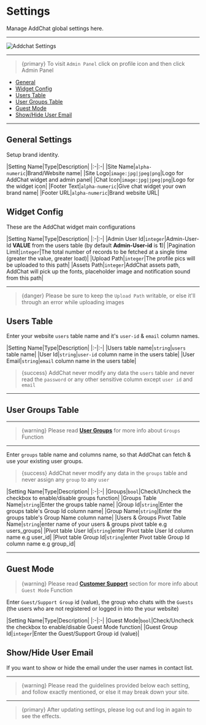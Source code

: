 # Settings

Manage AddChat global settings here.

---

![Addchat Settings](https://addchat-laravel-pro-docs.classiebit.com/images/addchat-pro-settings.jpg "Addchat Settings")

---

>{primary} To visit `Admin Panel` click on profile icon and then click <larecipe-button type="white">Admin Panel</larecipe-button>


- [General](#General)
- [Widget Config](#Widget-Config)
- [Users Table](#Users-Table)
- [User Groups Table](#User-Groups-Table)
- [Guest Mode](#Guest-Mode)
- [Show/Hide User Email](#Show-Hide-User-Email)

--- 

<a name="General"></a>
## General Settings

Setup brand identity.


|Setting Name|Type|Description|
|:-|:-|
|Site Name|`alpha-numeric`|Brand/Website name|
|Site Logo|`image:jpg|jpeg|png`|Logo for AddChat widget and admin panel|
|Chat Icon|`image:jpg|jpeg|png`|Logo for the widget icon|
|Footer Text|`alpha-numeric`|Give chat widget your own brand name|
|Footer URL|`alpha-numeric`|Brand website URL|



<a name="Widget-Config"></a>
## Widget Config

These are the AddChat widget main configurations


|Setting Name|Type|Description|
|:-|:-|
|Admin User Id|`integer`|Admin-User-Id **VALUE** from the users table (by default **Admin-User-id** is **1**)|
|Pagination Limit|`integer`|The total number of records to be fetched at a single time (greater the value, greater load)|
|Upload Path|`integer`|The profile pics will be uploaded to this path|
|Assets Path|`integer`|AddChat assets path, AddChat will pick up the fonts, placeholder image and notification sound from this path|

---

>{danger} Please be sure to keep the `Upload Path` writable, or else it'll through an error while uploading images



<a name="Users-Table"></a>
## Users Table

Enter your website `users` table name and it's `user-id` & `email` column names.

|Setting Name|Type|Description|
|:-|:-|
|Users table name|`string`|`users` table name|
|User Id|`string`|`user-id` column name in the users table|
|User Email|`string`|`email` column name in the users table|


>{success} AddChat never modify any data the `users` table and never read the `password` or any other sensitive column except `user id` and `email`

---



<a name="User-Groups-Table"></a>
## User Groups Table

---

>{warning} Please read **[User Groups](/{{route}}/{{version}}/features/user-groups)** for more info about `Groups` Function

---

Enter `groups` table name and columns name, so that AddChat can fetch & use your existing user groups.

>{success} AddChat never modify any data in the `groups` table and never assign any `group` to any `user`


|Setting Name|Type|Description|
|:-|:-|
|Groups|`bool`|Check/Uncheck the checkbox to enable/disable groups function|
|Groups Table Name|`string`|Enter the groups table name|
|Group Id|`string`|Enter the groups table's Group Id column name|
|Group Name|`string`|Enter the groups table's Group Name column name|
|Users & Groups Pivot Table Name|`string`|enter name of your users & groups pivot table e.g users_groups|
|Pivot table User Id|`string`|enter Pivot table User Id column name e.g user_id|
|Pivot table Group Id|`string`|enter Pivot table Group Id column name e.g group_id|

---



<a name="Guest-Mode"></a>
## Guest Mode

>{warning} Please read **[Customer Support](/{{route}}/{{version}}/features/customer-support)** section for more info about `Guest Mode` Function

Enter `Guest/Support Group` id (value), the group who chats with the `Guests` (the users who are not registered or logged in into the your website)


|Setting Name|Type|Description|
|:-|:-|
|Guest Mode|`bool`|Check/Uncheck the checkbox to enable/disable Guest Mode function|
|Guest Group Id|`integer`|Enter the Guest/Support Group id (value)|



<a name="Show-Hide-User-Email"></a>
## Show/Hide User Email

If you want to show or hide the email under the user names in contact list.


---

> {warning} Please read the guidelines provided below each setting, and follow exactly mentioned, or else it may break down your site.

---

> {primary} After updating settings, please log out and log in again to see the effects.